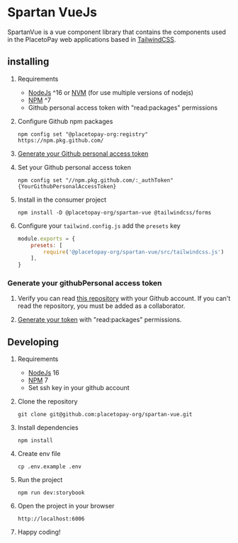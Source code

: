 # Spartan VueJs

SpartanVue is a vue component library that contains the components used in the PlacetoPay web applications based in [TailwindCSS](https://tailwindcss.com/).

## installing

1. Requirements

   - [NodeJs](https://nodejs.org/es/) ^16 or [NVM](https://github.com/nvm-sh/nvm) (for use multiple versions of nodejs)
   - [NPM](https://www.npmjs.com/) ^7
   - Github personal access token with "read:packages" permissions

2. Configure Github npm packages

    ```shell
    npm config set "@placetopay-org:registry" https://npm.pkg.github.com/
    ```

3. [Generate your Github personal access token](#generate-your-githubpersonal-access-token)

4. Set your Github personal access token
    ```shell
    npm config set "//npm.pkg.github.com/:_authToken" {YourGithubPersonalAccessToken}
    ```

5. Install in the consumer project

    ```shell
    npm install -D @placetopay-org/spartan-vue @tailwindcss/forms
    ```

6. Configure your `tailwind.config.js` add the `presets` key

    ```javascript
    module.exports = {
        presets: [
            require('@placetopay-org/spartan-vue/src/tailwindcss.js')
        ],
    }
    ```

### Generate your githubPersonal access token

1. Verify you can read [this repository](https://github.com/placetopay-org/spartan-vue) with your Github account. If you can't read the repository, you must be added as a collaborator.

2. [Generate your token](https://github.com/settings/tokens/new) with "read:packages" permissions.

## Developing

1. Requirements

   - [NodeJs](https://nodejs.org/es/) 16
   - [NPM](https://www.npmjs.com/) 7
   - Set ssh key in your github account

2. Clone the repository

    ```shell
    git clone git@github.com:placetopay-org/spartan-vue.git
    ```

3. Install dependencies

    ```shell
    npm install
    ```
   
4. Create env file

    ```shell
    cp .env.example .env
    ```

5. Run the project

    ```shell
    npm run dev:storybook
    ```

6. Open the project in your browser

    ```shell
    http://localhost:6006
    ```

7. Happy coding!
